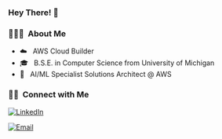<h3> Hey There! 👋 </h3>
              

<h3> 👨🏻‍💻 &nbsp;About Me </h3>

- ☁️ &nbsp; AWS Cloud Builder
- 🎓 &nbsp; B.S.E. in Computer Science from University of Michigan
- 💼 &nbsp; AI/ML Specialist Solutions Architect @ AWS
 
<h3> 🤝🏻 &nbsp;Connect with Me </h3>

<p>
<a href="https://www.linkedin.com/in/rishiraj-c/"><img alt="LinkedIn" src="https://img.shields.io/badge/LinkedIn-LinkedIn%20Profile-blue?style=flat-square&logo=linkedin"></a>
  
<a href="mailto:rajchan@umich.edu"><img alt="Email" src="https://img.shields.io/badge/Email-rajchan@umich.edu-red?style=flat-square&logo=gmail"></a>
</p>

                      
<!---
rchandra20/rchandra20 is a ✨ special ✨ repository because its `README.md` (this file) appears on your GitHub profile.
You can click the Preview link to take a look at your changes.
--->
